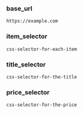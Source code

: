 ### base_url
`https://example.com`

### item_selector
`css-selector-for-each-item`

### title_selector
`css-selector-for-the-title`

### price_selector
`css-selector-for-the-price`